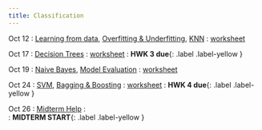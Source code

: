 ```yaml
---
title: Classification
---
```


Oct 12 
: [Learning from data](#), [Overfitting & Underfitting](#), [KNN](#) 
  : [worksheet](#)

Oct 17 
: [Decision Trees](#) 
  : [worksheet](#) 
    : **HWK 3 due**{: .label .label-yellow }

Oct 19 
: [Naive Bayes](#), [Model Evaluation](#) 
  : [worksheet](#)

Oct 24 
: [SVM](#), [Bagging & Boosting](#) 
  : [worksheet](#) 
    : **HWK 4 due**{: .label .label-yellow }

Oct 26 
: [Midterm Help](#) 
  :  
    : **MIDTERM START**{: .label .label-yellow }
